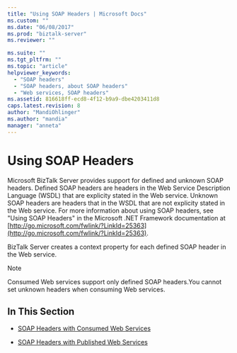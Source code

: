 ```yaml
---
title: "Using SOAP Headers | Microsoft Docs"
ms.custom: ""
ms.date: "06/08/2017"
ms.prod: "biztalk-server"
ms.reviewer: ""

ms.suite: ""
ms.tgt_pltfrm: ""
ms.topic: "article"
helpviewer_keywords: 
  - "SOAP headers"
  - "SOAP headers, about SOAP headers"
  - "Web services, SOAP headers"
ms.assetid: 816618ff-ecd8-4f12-b9a9-dbe4203411d8
caps.latest.revision: 8
author: "MandiOhlinger"
ms.author: "mandia"
manager: "anneta"
---
```

# Using SOAP Headers
Microsoft BizTalk Server provides support for defined and unknown SOAP headers. Defined SOAP headers are headers in the Web Service Description Language (WSDL) that are explicity stated in the Web service. Unknown SOAP headers are headers that in the WSDL that are not explicity stated in the Web service. For more information about using SOAP headers, see "Using SOAP Headers" in the Microsoft .NET Framework documentation at [http://go.microsoft.com/fwlink/?LinkId=25363](http://go.microsoft.com/fwlink/?LinkId=25363).  
  
 BizTalk Server creates a context property for each defined SOAP header in the Web service.  
  
> [!NOTE]
>  Consumed Web services support only defined SOAP headers.You cannot set unknown headers when consuming Web services.  
  
## In This Section  
  
-   [SOAP Headers with Consumed Web Services](../core/soap-headers-with-consumed-web-services.md)  
  
-   [SOAP Headers with Published Web Services](../core/soap-headers-with-published-web-services.md)